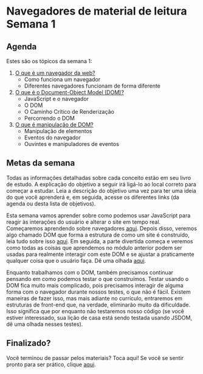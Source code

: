 # Navegadores de material de leitura Semana 1

## Agenda

Estes são os tópicos da semana 1:

1. [O que é um navegador da web?](https://study.hackyourfuture.net/#/the-internet/browser)
   - Como funciona um navegador
   - Diferentes navegadores funcionam de forma diferente
2. [O que é o Document-Object Model (DOM)?](https://study.hackyourfuture.net/#/the-internet/dom)
   - JavaScript e o navegador
   - O DOM
   - O Caminho Crítico de Renderização
   - Percorrendo o DOM
3. [O que é manipulação de DOM?](https://study.hackyourfuture.net/#/the-internet/dom-manipulation)
   - Manipulação de elementos
   - Eventos do navegador
   - Ouvintes e manipuladores de eventos

## Metas da semana
Todas as informações detalhadas sobre cada conceito estão em seu livro de estudo. A explicação do objetivo a seguir irá ligá-lo ao local correto para começar a estudar. Leia a descrição do objetivo uma vez para ter uma ideia do que você aprenderá e, em seguida, acesse os diferentes links (da agenda ou desta lista de objetivos).

Esta semana vamos aprender sobre como podemos usar JavaScript para reagir às interações do usuário e alterar o site em tempo real. Começaremos aprendendo sobre navegadores [aqui](https://study.hackyourfuture.net/#/the-internet/browser). Depois disso, veremos algo chamado DOM que forma a estrutura de como um site é construído, leia tudo sobre isso [aqui](https://study.hackyourfuture.net/#/the-internet/dom). Em seguida, a parte divertida começa e veremos como todas as coisas que aprendemos no módulo anterior podem ser usadas para realmente interagir com este DOM e se ajustar a praticamente qualquer coisa que o usuário faça. Dê uma olhada [aqui](https://study.hackyourfuture.net/#/the-internet/dom-manipulation).

Enquanto trabalhamos com o DOM, também precisamos continuar pensando em como podemos testar o que construímos. Testar usando o DOM fica muito mais complicado, pois precisamos interagir de alguma forma com o navegador durante nossos testes, o que não é fácil. Existem maneiras de fazer isso, mas mais adiante no currículo, entraremos em estruturas de front-end que, na verdade, eliminarão muito da dificuldade. Isso significa que por enquanto não testaremos nosso código (se você estiver interessado, sua lição de casa está sendo testada usando JSDOM, dê uma olhada nesses testes).

## Finalizado?

Você terminou de passar pelos materiais? Toca aqui! Se você se sentir pronto para ser prático, clique [aqui](./MAKEME.md).

